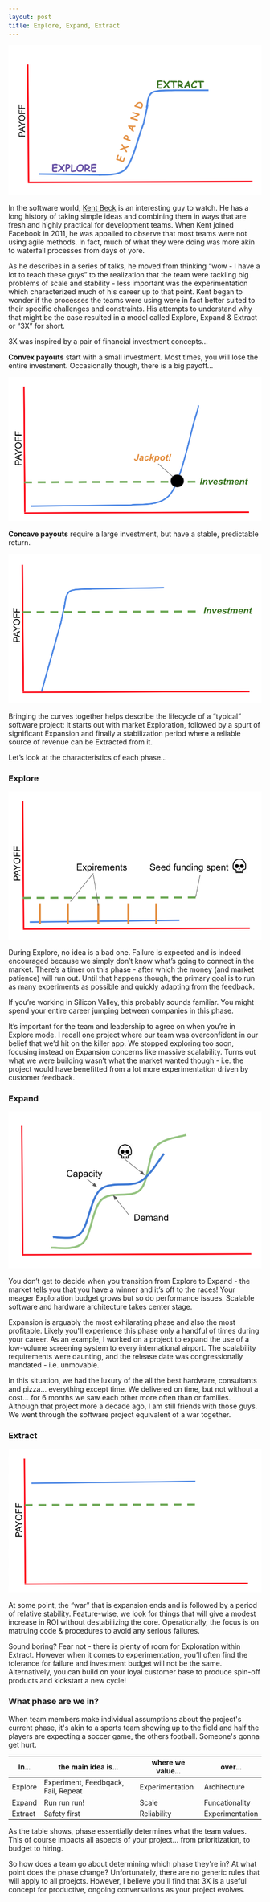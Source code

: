 ```yaml
---
layout: post
title: Explore, Expand, Extract
---
```


![3X](/images/3x.png)

In the software world, [Kent Beck](https://twitter.com/KentBeck) is an interesting guy to watch. He has a long history of taking simple ideas and combining them in ways that are fresh and highly practical for development teams. When Kent joined Facebook in 2011, he was appalled to observe that most teams were not using agile methods. In fact, much of what they were doing was more akin to waterfall processes from days of yore. 

As he describes in a series of talks, he moved from thinking “wow - I have a lot to teach these guys” to the realization that the team were tackling big problems of scale and stability - less important was the experimentation which characterized much of his career up to that point.  Kent began to wonder if the processes the teams were using were in fact better suited to their specific challenges and constraints.  His attempts to understand why that might be the case resulted in a model called Explore, Expand & Extract or “3X” for short.

3X was inspired by a pair of financial investment concepts…

**Convex payouts** start with a small investment. Most times, you will lose the entire investment. Occasionally though, there is a big payoff... 

![convex payout](/images/3x_convex.png)

**Concave payouts** require a large investment, but have a stable, predictable return. 

![concave payout](/images/3x_concave.png)

Bringing the curves together helps describe the lifecycle of a “typical” software project: it starts out with market Exploration, followed by a spurt of significant Expansion and finally a stabilization period where a reliable source of revenue can be Extracted from it. 

Let’s look at the characteristics of each phase…

### Explore

![explore](/images/3x_explore.png)

During Explore, no idea is a bad one. Failure is expected and is indeed encouraged because we simply don’t know what’s going to connect in the market. There’s a timer on this phase - after which the money (and market patience) will run out. Until that happens though, the primary goal is to run as many experiments as possible and quickly adapting from the feedback.

If you’re working in Silicon Valley, this probably sounds familiar. You might spend your entire career jumping between companies in this phase. 

It’s important for the team and leadership to agree on when you’re in Explore mode.  I recall one project where our team was overconfident in our belief that we’d hit on the killer app.  We stopped exploring too soon, focusing instead on Expansion concerns like massive scalability.  Turns out what we were building wasn’t what the market wanted though - i.e. the project would have benefitted from a lot more experimentation driven by customer feedback.

### Expand

![expand](/images/3x_expand.png)

You don’t get to decide when you transition from Explore to Expand - the market tells you that you have a winner and it’s off to the races! Your meager Exploration budget grows but so do performance issues. Scalable software and hardware architecture takes center stage.

Expansion is arguably the most exhilarating phase and also the most profitable.  Likely you'll experience this phase only a handful of times during your career.  As an example, I worked on a project to expand the use of a low-volume screening system to every international airport.  The scalability requirements were daunting, and the release date was congressionally mandated - i.e. unmovable.

In this situation, we had the luxury of the all the best hardware, consultants and pizza… everything except time.  We delivered on time, but not without a cost… for 6 months we saw each other more often than or families.  Although that project more a decade ago, I am still friends with those guys.  We went through the software project equivalent of a war together.

### Extract

![extract](/images/3x_extract.png)

At some point, the “war” that is expansion ends and is followed by a period of relative stability.  Feature-wise, we look for things that will give a modest increase in ROI without destabilizing the core.  Operationally, the focus is on matruing code & procedures to avoid any serious failures. 

Sound boring?  Fear not - there is plenty of room for Exploration within Extract.  However when it comes to experimentation, you’ll often find the tolerance for failure and investment budget will not be the same.  Alternatively, you can build on your loyal customer base to produce spin-off products and kickstart a new cycle!

### What phase are we in?

When team members make individual assumptions about the project's current phase, it's akin to a sports team showing up to the field and half the players are expecting a soccer game, the others football.  Someone's gonna get hurt.


| In...   | the main idea is...                 | where we value... | over...         |
|---------|-------------------------------------|-------------------|-----------------|
| Explore | Experiment, Feedbqack, Fail, Repeat | Experimentation   | Architecture    |
| Expand  | Run run run!                        | Scale             | Funcationality  |
| Extract | Safety first                        | Reliability       | Experimentation |


As the table shows, phase essentially determines what the team values.  This of course impacts all aspects of your project... from prioritization, to budget to hiring.

So how does a team go about determining which phase they're in?  At what point does the phase change?  Unfortunately, there are no generic rules that will apply to all proejcts.  However, I believe you'll find that 3X is a useful concept for productive, ongoing conversations as your project evolves.
